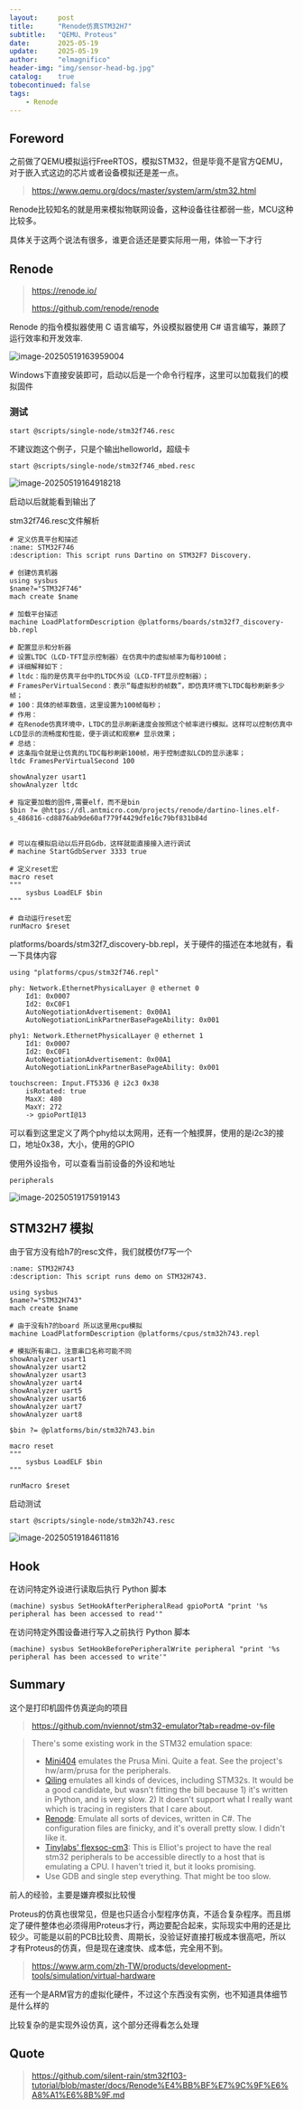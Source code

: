 ```yaml
---
layout:     post
title:      "Renode仿真STM32H7"
subtitle:   "QEMU、Proteus"
date:       2025-05-19
update:     2025-05-19
author:     "elmagnifico"
header-img: "img/sensor-head-bg.jpg"
catalog:    true
tobecontinued: false
tags:
    - Renode
---
```


## Foreword

之前做了QEMU模拟运行FreeRTOS，模拟STM32，但是毕竟不是官方QEMU，对于嵌入式这边的芯片或者设备模拟还是差一点。

> https://www.qemu.org/docs/master/system/arm/stm32.html

Renode比较知名的就是用来模拟物联网设备，这种设备往往都弱一些，MCU这种比较多。

具体关于这两个说法有很多，谁更合适还是要实际用一用，体验一下才行



## Renode

> https://renode.io/
>
> https://github.com/renode/renode

Renode 的指令模拟器使用 C 语言编写，外设模拟器使用 C# 语言编写，兼顾了运行效率和开发效率.

![image-20250519163959004](https://img.elmagnifico.tech/static/upload/elmagnifico/20250519163959045.png)

Windows下直接安装即可，启动以后是一个命令行程序，这里可以加载我们的模拟固件



### 测试

```
start @scripts/single-node/stm32f746.resc
```



不建议跑这个例子，只是个输出helloworld，超级卡

```
start @scripts/single-node/stm32f746_mbed.resc
```



![image-20250519164918218](https://img.elmagnifico.tech/static/upload/elmagnifico/20250519164918253.png)

启动以后就能看到输出了



stm32f746.resc文件解析

```
# 定义仿真平台和描述
:name: STM32F746
:description: This script runs Dartino on STM32F7 Discovery.

# 创建仿真机器
using sysbus
$name?="STM32F746"
mach create $name

# 加载平台描述
machine LoadPlatformDescription @platforms/boards/stm32f7_discovery-bb.repl

# 配置显示和分析器
# 设置LTDC（LCD-TFT显示控制器）在仿真中的虚拟帧率为每秒100帧；
# 详细解释如下：
# ltdc：指的是仿真平台中的LTDC外设（LCD-TFT显示控制器）；
# FramesPerVirtualSecond：表示“每虚拟秒的帧数”，即仿真环境下LTDC每秒刷新多少帧；
# 100：具体的帧率数值，这里设置为100帧每秒；
# 作用：
# 在Renode仿真环境中，LTDC的显示刷新速度会按照这个帧率进行模拟。这样可以控制仿真中LCD显示的流畅度和性能，便于调试和观察# 显示效果；
# 总结：
# 这条指令就是让仿真的LTDC每秒刷新100帧，用于控制虚拟LCD的显示速率；
ltdc FramesPerVirtualSecond 100

showAnalyzer usart1
showAnalyzer ltdc

# 指定要加载的固件,需要elf，而不是bin
$bin ?= @https://dl.antmicro.com/projects/renode/dartino-lines.elf-s_486816-cd8876ab9de60af779f4429dfe16c79bf831b84d


# 可以在模拟启动以后开启Gdb，这样就能直接接入进行调试
# machine StartGdbServer 3333 true

# 定义reset宏
macro reset
"""
    sysbus LoadELF $bin
"""

# 自动运行reset宏
runMacro $reset

```



platforms/boards/stm32f7_discovery-bb.repl，关于硬件的描述在本地就有，看一下具体内容

```
using "platforms/cpus/stm32f746.repl"

phy: Network.EthernetPhysicalLayer @ ethernet 0
    Id1: 0x0007
    Id2: 0xC0F1
    AutoNegotiationAdvertisement: 0x00A1
    AutoNegotiationLinkPartnerBasePageAbility: 0x001

phy1: Network.EthernetPhysicalLayer @ ethernet 1
    Id1: 0x0007
    Id2: 0xC0F1
    AutoNegotiationAdvertisement: 0x00A1
    AutoNegotiationLinkPartnerBasePageAbility: 0x001

touchscreen: Input.FT5336 @ i2c3 0x38
    isRotated: true
    MaxX: 480
    MaxY: 272
    -> gpioPortI@13

```

可以看到这里定义了两个phy给以太网用，还有一个触摸屏，使用的是i2c3的接口，地址0x38，大小，使用的GPIO



使用外设指令，可以查看当前设备的外设和地址

```
peripherals
```

![image-20250519175919143](https://img.elmagnifico.tech/static/upload/elmagnifico/20250519175919168.png)



## STM32H7 模拟

由于官方没有给h7的resc文件，我们就模仿f7写一个

```
:name: STM32H743
:description: This script runs demo on STM32H743.

using sysbus
$name?="STM32H743"
mach create $name

# 由于没有h7的board 所以这里用cpu模拟
machine LoadPlatformDescription @platforms/cpus/stm32h743.repl

# 模拟所有串口，注意串口名称可能不同
showAnalyzer usart1
showAnalyzer usart2
showAnalyzer usart3
showAnalyzer uart4
showAnalyzer uart5
showAnalyzer usart6
showAnalyzer uart7
showAnalyzer uart8

$bin ?= @platforms/bin/stm32h743.bin

macro reset
"""
    sysbus LoadELF $bin
"""

runMacro $reset
```



启动测试

```
start @scripts/single-node/stm32h743.resc
```

![image-20250519184611816](https://img.elmagnifico.tech/static/upload/elmagnifico/20250519184611857.png)



## Hook

在访问特定外设进行读取后执行 Python 脚本

```
(machine) sysbus SetHookAfterPeripheralRead gpioPortA "print '%s peripheral has been accessed to read'"
```

在访问特定外围设备进行写入之前执行 Python 脚本

```
(machine) sysbus SetHookBeforePeripheralWrite peripheral "print '%s peripheral has been accessed to write'"
```



## Summary

这个是打印机固件仿真逆向的项目

> https://github.com/nviennot/stm32-emulator?tab=readme-ov-file

> There's some existing work in the STM32 emulation space:
>
> - [Mini404](https://github.com/vintagepc/MINI404) emulates the Prusa Mini. Quite a feat. See the project's hw/arm/prusa for the peripherals.
> - [Qiling](https://qiling.io/2022/04/14/intro/) emulates all kinds of devices, including STM32s. It would be a good candidate, but wasn't fitting the bill because 1) it's written in Python, and is very slow. 2) It doesn't support what I really want which is tracing in registers that I care about.
> - [Renode](https://renode.io/): Emulate all sorts of devices, written in C#. The configuration files are finicky, and it's overall pretty slow. I didn't like it.
> - [Tinylabs' flexsoc-cm3](https://github.com/tinylabs/flexsoc_cm3): This is Elliot's project to have the real stm32 peripherals to be accessible directly to a host that is emulating a CPU. I haven't tried it, but it looks promising.
> - Use GDB and single step everything. That might be too slow.

前人的经验，主要是嫌弃模拟比较慢



Proteus的仿真也很常见，但是也只适合小型程序仿真，不适合复杂程序。而且绑定了硬件整体也必须得用Proteus才行，两边要配合起来，实际现实中用的还是比较少。可能是以前的PCB比较贵、周期长，没验证好直接打板成本很高吧，所以才有Proteus的仿真，但是现在速度快、成本低，完全用不到。



> https://www.arm.com/zh-TW/products/development-tools/simulation/virtual-hardware

还有一个是ARM官方的虚拟化硬件，不过这个东西没有实例，也不知道具体细节是什么样的



比较复杂的是实现外设仿真，这个部分还得看怎么处理

## Quote

> https://github.com/silent-rain/stm32f103-tutorial/blob/master/docs/Renode%E4%BB%BF%E7%9C%9F%E6%A8%A1%E6%8B%9F.md
